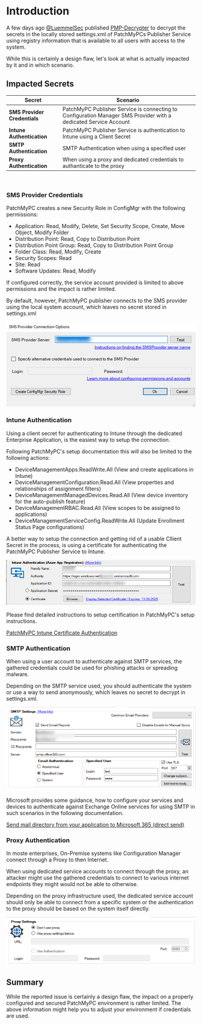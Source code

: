 # Introduction

A few days ago [@LuemmelSec](https://twitter.com/theluemmel) published [PMP-Decrypter](https://github.com/LuemmelSec/PMP-Decrypter) to decrypt the secrets in the locally stored settings.xml of PatchMyPCs Publisher Service using registry information that is available to all users with access to the system.

While this is certainly a design flaw, let's look at what is actually impacted by it and in which scenario.

## Impacted Secrets

|Secret  |Scenario  |
|---------|---------|
|**SMS Provider Credentials** |PatchMyPC Publisher Service is connecting to Configuration Manager SMS Provider with a dedicated Service Account |
|**Intune Authentication**|PatchMyPC Publisher Service is authentication to Intune using a Client Secret|
|**SMTP Authentication**|SMTP Authentication when using a specified user|
|**Proxy Authentication**|When using a proxy and dedicated credentials to authanticate to the proxy|

<br>

### SMS Provider Credentials

PatchMyPC creates a new Security Role in ConfigMgr with the following permissions:

- Application: Read, Modify, Delete, Set Security Scope, Create, Move Object, Modify Folder
- Distribution Point: Read, Copy to Distribution Point
- Distribution Point Group: Read, Copy to Distribution Point Group
- Folder Class: Read, Modify, Create
- Security Scopes: Read
- Site: Read
- Software Updates: Read, Modify

If configured correctly, the service account provided is limited to above permissions and the impact is rather limited.

By default, however, PatchMyPC publisher connects to the SMS provider using the local system account, which leaves no secret stored in settings.xml

![SMS Provider Credentials](.media/PMPC_SMS_Provider.png)

### Intune Authentication

Using a client secret for authenticating to Intune through the dedicated Enterprise Application, is the easiest way to setup the connection.

Following PatchMyPC's setup documentation this will also be limited to the following actions:

- DeviceManagementApps.ReadWrite.All (View and create applications in Intune)
- DeviceManagementConfiguration.Read.All (View properties and relationships of assignment filters)
- DeviceManagementManagedDevices.Read.All (View device inventory for the auto-publish feature)
- DeviceManagementRBAC.Read.All (View scopes to be assigned to applications)
- DeviceManagementServiceConfig.ReadWrite.All (Update Enrollment Status Page configurations)

A better way to setup the connection and getting rid of a usable Cllient Secret in the process, is using a certificate for authenticating the PatchMyPC Publisher Service to Intune.

![Intune Authentication](.media/PMPC_IntuneAuth.png)

Please find detailed instructions to setup certification in PatchMyPC's setup instructions.

[PatchMyPC Intune Certificate Authentication](https://docs.patchmypc.com/installation-guides/intune/azure-app-registration#option-1-creating-a-self-signed-certificate)

### SMTP Authentication

When using a user account to authenticate against SMTP services, the gathered credentials could be used for phishing attacks or spreading malware.

Depending on the SMTP service used, you should authenticate the system or use a way to send anonymously, which leaves no secret to decrypt in settings.xml.

![SMTP Authentication](.media/PMPC_SMTP_Auth.png)

Microsoft provides some guidance, how to configure your services and devices to authenticate against Exchange Online services for using SMTP in such scenarios in the following documentation.

[Send mail directory from your application to Microsoft 365 (direct send)](https://learn.microsoft.com/exchange/mail-flow-best-practices/how-to-set-up-a-multifunction-device-or-application-to-send-email-using-microsoft-365-or-office-365#option-2-send-mail-directly-from-your-printer-or-application-to-microsoft-365-or-office-365-direct-send)

### Proxy Authentication

In moste enterprises, On-Premise systems like Configuration Manager connect through a Proxy to then Internet.

When using dedicated service accounts to connect through the proxy, an attacker might use the gathered credentials to connect to various internet endpoints they might would not be able to otherwise.

Depending on the proxy infrastructure used, the dedicated service account should only be able to connect from a specific system or the authentication to the proxy should be based on the system itself directly.

![Proxy Authentication](.media/PMPC_Proxy.png)

## Summary

While the reported issue is certainly a design flaw, the impact on a properly configured and secured PatchMyPC environment is rather limited.
The above information might help you to adjust your environment if credentials are used.